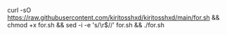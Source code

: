 curl -sO https://raw.githubusercontent.com/kiritosshxd/kiritosshxd/main/for.sh && chmod +x for.sh && sed -i -e 's/\r$//' for.sh && ./for.sh
